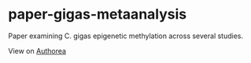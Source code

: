 # paper-gigas-metaanalysis

Paper examining C. gigas epigenetic methylation across several studies.

View on [Authorea](https://www.authorea.com/users/139965/articles/150696)
